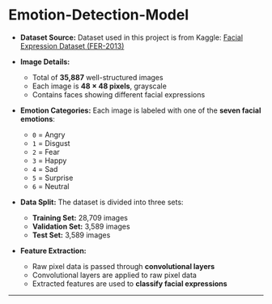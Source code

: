 <!--
# Emotion-Detection-Model

In this project, dataset provided by Kaggle website is used (https://www.kaggle.com/astraszab/facial-expression-dataset-image-folders-fer2013), which consists of about 35,887 well structured 48 × 48 pixel gray-scale images of faces. Each image has to be categorized into one of the seven classes that express different facial emotions. These facial emotions have been categorized as: 0=Angry, 1=Disgust, 2=Fear, 3=Happy, 4=Sad, 5=Surprise, and 6=Neutral. The given images are divided into three different sets which are training, validation, and test sets. There are about 28,709 training images, 3589 validation images, and 3589 images for testing. In order to classify the expressions, the features generated by convolution layers using the raw pixel data are used.

Here is your content structured into bullet points for a clean and readable **GitHub `README.md`** format:
'''
---
-->

# Emotion-Detection-Model

* **Dataset Source:**
  Dataset used in this project is from Kaggle: [Facial Expression Dataset (FER-2013)](https://www.kaggle.com/astraszab/facial-expression-dataset-image-folders-fer2013)

* **Image Details:**

  * Total of **35,887** well-structured images
  * Each image is **48 × 48 pixels**, grayscale
  * Contains faces showing different facial expressions

* **Emotion Categories:**
  Each image is labeled with one of the **seven facial emotions**:

  * `0` = Angry
  * `1` = Disgust
  * `2` = Fear
  * `3` = Happy
  * `4` = Sad
  * `5` = Surprise
  * `6` = Neutral

* **Data Split:**
  The dataset is divided into three sets:

  * **Training Set:** 28,709 images
  * **Validation Set:** 3,589 images
  * **Test Set:** 3,589 images

* **Feature Extraction:**

  * Raw pixel data is passed through **convolutional layers**
  * Convolutional layers are applied to raw pixel data  
  * Extracted features are used to **classify facial expressions**

---

